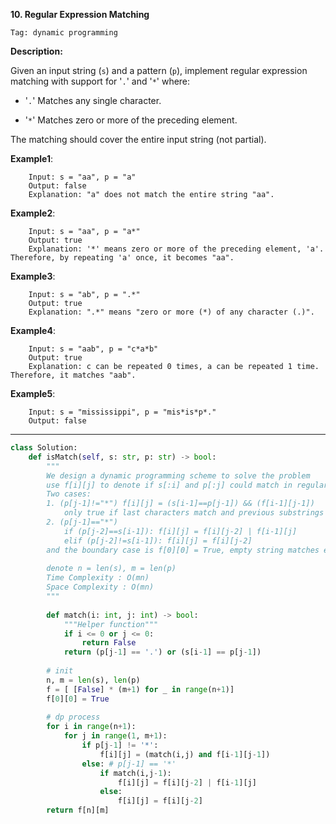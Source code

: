**10. Regular Expression Matching**

```Tag: dynamic programming```

**Description:**

Given an input string (```s```) and a pattern (```p```), implement regular expression matching with support for '```.```' and '```*```' where: 

+ '```.```' Matches any single character.​​​​

+ '```*```' Matches zero or more of the preceding element.

The matching should cover the entire input string (not partial).

**Example1**:

        Input: s = "aa", p = "a"
        Output: false
        Explanation: "a" does not match the entire string "aa".
        
**Example2**:

        Input: s = "aa", p = "a*"
        Output: true
        Explanation: '*' means zero or more of the preceding element, 'a'. Therefore, by repeating 'a' once, it becomes "aa".
        
**Example3**:

        Input: s = "ab", p = ".*"
        Output: true
        Explanation: ".*" means "zero or more (*) of any character (.)".

**Example4**:

        Input: s = "aab", p = "c*a*b"
        Output: true
        Explanation: c can be repeated 0 times, a can be repeated 1 time. Therefore, it matches "aab".

**Example5**:

        Input: s = "mississippi", p = "mis*is*p*."
        Output: false

-----------

```python
class Solution:
    def isMatch(self, s: str, p: str) -> bool:
        """
        We design a dynamic programming scheme to solve the problem
        use f[i][j] to denote if s[:i] and p[:j] could match in regular expression
        Two cases:
        1. (p[j-1]!="*") f[i][j] = (s[i-1]==p[j-1]) && (f[i-1][j-1]) 
            only true if last characters match and previous substrings match
        2. (p[j-1]=="*") 
            if (p[j-2]==s[i-1]): f[i][j] = f[i][j-2] | f[i-1][j]
            elif (p[j-2]!=s[i-1]): f[i][j] = f[i][j-2]
        and the boundary case is f[0][0] = True, empty string matches empty string
        
        denote n = len(s), m = len(p)
        Time Complexity : O(mn)
        Space Complexity : O(mn)
        """
        
        def match(i: int, j: int) -> bool:
            """Helper function"""
            if i <= 0 or j <= 0:
                return False
            return (p[j-1] == '.') or (s[i-1] == p[j-1])
        
        # init
        n, m = len(s), len(p)
        f = [ [False] * (m+1) for _ in range(n+1)]
        f[0][0] = True
        
        # dp process
        for i in range(n+1):
            for j in range(1, m+1):
                if p[j-1] != '*':
                    f[i][j] = (match(i,j) and f[i-1][j-1])
                else: # p[j-1] == '*'
                    if match(i,j-1):
                        f[i][j] = f[i][j-2] | f[i-1][j]
                    else:
                        f[i][j] = f[i][j-2]
        return f[n][m]                      
```
